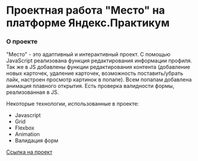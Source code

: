 # Проектная работа "Место" на платформе Яндекс.Практикум

### О проекте

"Место" - это адаптивный и интерактивный проект. С помощью JavaScript реализована 
функция редактирования информации профиля. Так же в JS добавлены функции редактирования контента
(добавление новых карточек, удаление карточек, возможность поставить/убрать лайк, настроен просмотр картинок в попапе). Всем попапам добавлена анимация плавного открытия. Есть проверка валидности 
формы, реализованная в JS.

Некоторые технологии, использованные в проекте:

* Javascript
* Grid
* Flexbox
* Animation
* Валидация форм


[Ссылка на проект](https://nlog675.github.io/mesto/)